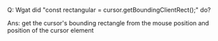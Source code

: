 Q: Wgat did "const rectangular = cursor.getBoundingClientRect();" do?

Ans: get the cursor's bounding rectangle from the mouse position and position of the cursor element